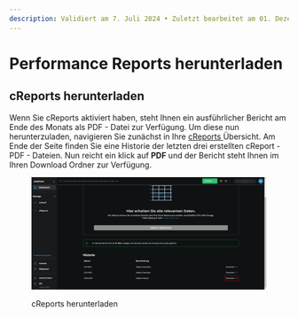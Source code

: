 ```yaml
---
description: Validiert am 7. Juli 2024 • Zuletzt bearbeitet am 01. Dezember 2024
---
```


# Performance Reports herunterladen

## cReports herunterladen

Wenn Sie cReports aktiviert haben, steht Ihnen ein ausführlicher Bericht am Ende des Monats als PDF - Datei zur Verfügung. Um diese nun herunterzuladen, navigieren Sie zunächst in Ihre [cReports ](https://cloud.internet1.de/creports)Übersicht. Am Ende der Seite finden Sie eine Historie der letzten drei erstellten cReport - PDF - Dateien. Nun reicht ein klick auf **PDF** und der Bericht steht Ihnen im Ihren Download Ordner zur Verfügung.

<figure><img src="../.gitbook/assets/cReports-Centron.png" alt=""><figcaption><p>cReports herunterladen</p></figcaption></figure>

